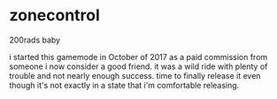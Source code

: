 # zonecontrol
200rads baby

i started this gamemode in October of 2017 as a paid commission from someone i now consider a good friend. it was a wild ride with plenty of trouble and not nearly enough success. time to finally release it even though it's not exactly in a state that i'm comfortable releasing.
